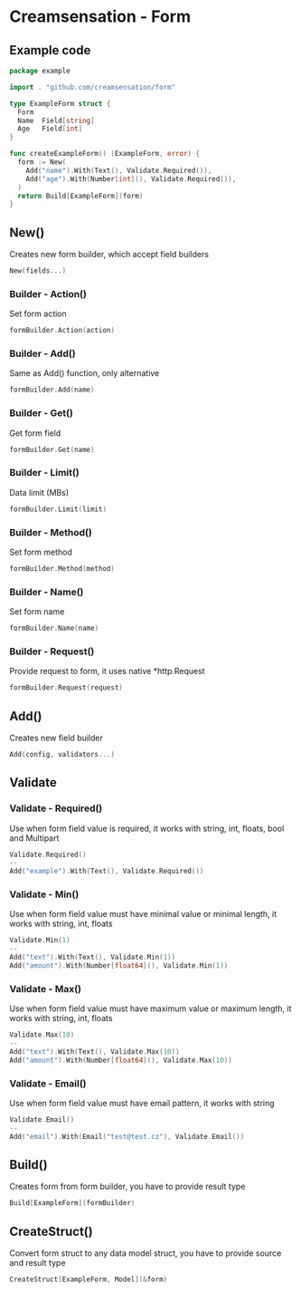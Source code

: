 # Creamsensation - Form

## Example code
```go
package example

import . "github.com/creamsensation/form"

type ExampleForm struct {
  Form
  Name  Field[string] 
  Age   Field[int]
}

func createExampleForm() (ExampleForm, error) {
  form := New(
    Add("name").With(Text(), Validate.Required()),
    Add("age").With(Number[int](), Validate.Required()),
  )
  return Build[ExampleForm](form)
}
```

## New()
Creates new form builder, which accept field builders
```go
New(fields...)
```

### Builder - Action()
Set form action
```go
formBuilder.Action(action)
```

### Builder - Add()
Same as Add() function, only alternative
```go
formBuilder.Add(name)
```

### Builder - Get()
Get form field
```go
formBuilder.Get(name)
```

### Builder - Limit()
Data limit (MBs)
```go
formBuilder.Limit(limit)
```

### Builder - Method()
Set form method
```go
formBuilder.Method(method)
```

### Builder - Name()
Set form name
```go
formBuilder.Name(name)
```

### Builder - Request()
Provide request to form, it uses native *http.Request
```go
formBuilder.Request(request)
```

## Add()
Creates new field builder
```go
Add(config, validators...)
```

## Validate
### Validate - Required()
Use when form field value is required, it works with string, int, floats, bool and Multipart
```go
Validate.Required()
--
Add("example").With(Text(), Validate.Required())
```
### Validate - Min()
Use when form field value must have minimal value or minimal length, it works with string, int, floats
```go
Validate.Min(1)
--
Add("text").With(Text(), Validate.Min(1))
Add("amount").With(Number[float64](), Validate.Min(1))
```
### Validate - Max()
Use when form field value must have maximum value or maximum length, it works with string, int, floats
```go
Validate.Max(10)
--
Add("text").With(Text(), Validate.Max(10))
Add("amount").With(Number[float64](), Validate.Max(10))
```
### Validate - Email()
Use when form field value must have email pattern, it works with string
```go
Validate.Email()
--
Add("email").With(Email("test@test.cz"), Validate.Email())
```

## Build()
Creates form from form builder, you have to provide result type
```go
Build[ExampleForm](formBuilder)
```

## CreateStruct()
Convert form struct to any data model struct, you have to provide source and result type
```go
CreateStruct[ExampleForm, Model](&form)
```